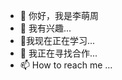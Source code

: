 - 👋 你好，我是李萌周
- 👀 我有兴趣...
- 🌱我现在正在学习...
- 💞️ 我正在寻找合作...
- 📫 How to reach me ...

<!---
18032244324/18032244324 is a ✨ special ✨ repository because its `README.md` (this file) appears on your GitHub profile.
You can click the Preview link to take a look at your changes.
--->
